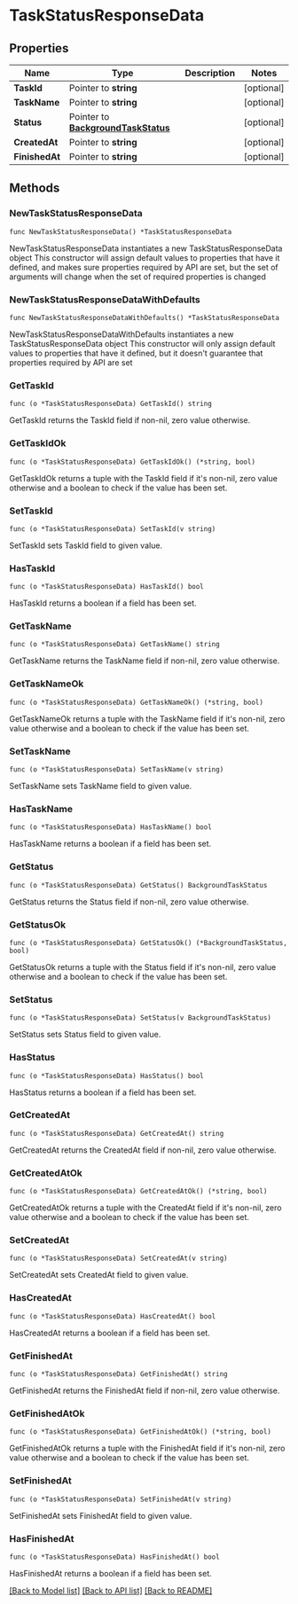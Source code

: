 # TaskStatusResponseData

## Properties

Name | Type | Description | Notes
------------ | ------------- | ------------- | -------------
**TaskId** | Pointer to **string** |  | [optional] 
**TaskName** | Pointer to **string** |  | [optional] 
**Status** | Pointer to [**BackgroundTaskStatus**](BackgroundTaskStatus.md) |  | [optional] 
**CreatedAt** | Pointer to **string** |  | [optional] 
**FinishedAt** | Pointer to **string** |  | [optional] 

## Methods

### NewTaskStatusResponseData

`func NewTaskStatusResponseData() *TaskStatusResponseData`

NewTaskStatusResponseData instantiates a new TaskStatusResponseData object
This constructor will assign default values to properties that have it defined,
and makes sure properties required by API are set, but the set of arguments
will change when the set of required properties is changed

### NewTaskStatusResponseDataWithDefaults

`func NewTaskStatusResponseDataWithDefaults() *TaskStatusResponseData`

NewTaskStatusResponseDataWithDefaults instantiates a new TaskStatusResponseData object
This constructor will only assign default values to properties that have it defined,
but it doesn't guarantee that properties required by API are set

### GetTaskId

`func (o *TaskStatusResponseData) GetTaskId() string`

GetTaskId returns the TaskId field if non-nil, zero value otherwise.

### GetTaskIdOk

`func (o *TaskStatusResponseData) GetTaskIdOk() (*string, bool)`

GetTaskIdOk returns a tuple with the TaskId field if it's non-nil, zero value otherwise
and a boolean to check if the value has been set.

### SetTaskId

`func (o *TaskStatusResponseData) SetTaskId(v string)`

SetTaskId sets TaskId field to given value.

### HasTaskId

`func (o *TaskStatusResponseData) HasTaskId() bool`

HasTaskId returns a boolean if a field has been set.

### GetTaskName

`func (o *TaskStatusResponseData) GetTaskName() string`

GetTaskName returns the TaskName field if non-nil, zero value otherwise.

### GetTaskNameOk

`func (o *TaskStatusResponseData) GetTaskNameOk() (*string, bool)`

GetTaskNameOk returns a tuple with the TaskName field if it's non-nil, zero value otherwise
and a boolean to check if the value has been set.

### SetTaskName

`func (o *TaskStatusResponseData) SetTaskName(v string)`

SetTaskName sets TaskName field to given value.

### HasTaskName

`func (o *TaskStatusResponseData) HasTaskName() bool`

HasTaskName returns a boolean if a field has been set.

### GetStatus

`func (o *TaskStatusResponseData) GetStatus() BackgroundTaskStatus`

GetStatus returns the Status field if non-nil, zero value otherwise.

### GetStatusOk

`func (o *TaskStatusResponseData) GetStatusOk() (*BackgroundTaskStatus, bool)`

GetStatusOk returns a tuple with the Status field if it's non-nil, zero value otherwise
and a boolean to check if the value has been set.

### SetStatus

`func (o *TaskStatusResponseData) SetStatus(v BackgroundTaskStatus)`

SetStatus sets Status field to given value.

### HasStatus

`func (o *TaskStatusResponseData) HasStatus() bool`

HasStatus returns a boolean if a field has been set.

### GetCreatedAt

`func (o *TaskStatusResponseData) GetCreatedAt() string`

GetCreatedAt returns the CreatedAt field if non-nil, zero value otherwise.

### GetCreatedAtOk

`func (o *TaskStatusResponseData) GetCreatedAtOk() (*string, bool)`

GetCreatedAtOk returns a tuple with the CreatedAt field if it's non-nil, zero value otherwise
and a boolean to check if the value has been set.

### SetCreatedAt

`func (o *TaskStatusResponseData) SetCreatedAt(v string)`

SetCreatedAt sets CreatedAt field to given value.

### HasCreatedAt

`func (o *TaskStatusResponseData) HasCreatedAt() bool`

HasCreatedAt returns a boolean if a field has been set.

### GetFinishedAt

`func (o *TaskStatusResponseData) GetFinishedAt() string`

GetFinishedAt returns the FinishedAt field if non-nil, zero value otherwise.

### GetFinishedAtOk

`func (o *TaskStatusResponseData) GetFinishedAtOk() (*string, bool)`

GetFinishedAtOk returns a tuple with the FinishedAt field if it's non-nil, zero value otherwise
and a boolean to check if the value has been set.

### SetFinishedAt

`func (o *TaskStatusResponseData) SetFinishedAt(v string)`

SetFinishedAt sets FinishedAt field to given value.

### HasFinishedAt

`func (o *TaskStatusResponseData) HasFinishedAt() bool`

HasFinishedAt returns a boolean if a field has been set.


[[Back to Model list]](../README.md#documentation-for-models) [[Back to API list]](../README.md#documentation-for-api-endpoints) [[Back to README]](../README.md)


